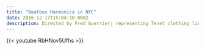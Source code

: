 ```yaml
---
title: "Beatbox Harmonica in NYC"
date: 2016-12-17T15:04:10.000Z
description: Directed by Fred Guerrier; representing Tenet clothing line by Steve Kopps.
---
```


{{< youtube RbHNov5Ufhs >}}